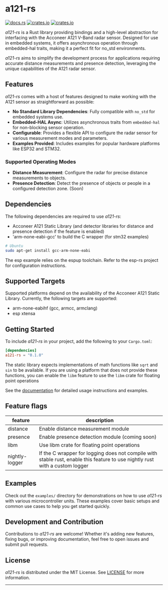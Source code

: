 # a121-rs

[![docs.rs](https://docs.rs/a121-rs/badge.svg)](https://docs.rs/a121-rs)
[![crates.io](https://img.shields.io/crates/v/a121-rs.svg)](https://crates.io/crates/a121-rs)
[![crates.io](https://img.shields.io/crates/d/a121-rs.svg)](https://crates.io/crates/a121-rs)

_a121-rs_ is a Rust library providing bindings and a high-level abstraction for interfacing with the Acconeer A121 V-Band radar sensor. Designed for use in embedded systems, it offers asynchronous operation through embedded-hal traits, making it a perfect fit for no_std environments.

_a121-rs_ aims to simplify the development process for applications requiring accurate distance measurements and presence detection, leveraging the unique capabilities of the A121 radar sensor.

## Features

_a121-rs_ comes with a host of features designed to make working with the A121 sensor as straightforward as possible:

- **No Standard Library Dependencies**: Fully compatible with `no_std` for embedded systems use.
- **Embedded-HAL Async**: Utilizes asynchronous traits from `embedded-hal` for non-blocking sensor operation.
- **Configurable**: Provides a flexible API to configure the radar sensor for various measurement modes and parameters.
- **Examples Provided**: Includes examples for popular hardware platforms like ESP32 and STM32.

### Supported Operating Modes

- **Distance Measurement**: Configure the radar for precise distance measurements to objects.
- **Presence Detection**: Detect the presence of objects or people in a configured detection zone. (Soon)

## Dependencies

The following dependencies are required to use _a121-rs_:
- Acconeer A121 Static Library (and detector libraries for distance and presence detection if the feature is enabled)
- 'arm-none-eabi-gcc' to build the C wrapper (for stm32 examples)
```bash
# Ubuntu
sudo apt-get install gcc-arm-none-eabi
```

The esp example relies on the espup toolchain. Refer to the esp-rs project for configuration instructions.  

## Supported Targets
Supported platforms depend on the availability of the Acconeer A121 Static Library.
Currently, the following targets are supported:
- arm-none-eabihf (gcc, armcc, armclang)
- esp xtensa

## Getting Started

To include _a121-rs_ in your project, add the following to your `Cargo.toml`:

```toml
[dependencies]
a121-rs = "0.1.0"
```

The static library expects implementations of math functions like `sqrt` and `sin` to be available.
If you are using a platform that does not provide these functions, you can enable the `libm` feature to use the `libm` crate for floating point operations


See the [documentation](https://docs.rs/a121-rs) for detailed usage instructions and examples.

## Feature flags
feature | description
--- | ---
distance | Enable distance measurement module
presence | Enable presence detection module (coming soon)
libm | Use libm crate for floating point operations
nightly-logger | If the C wrapper for logging does not compile with stable rust, enable this feature to use nightly rust with a custom logger

## Examples

Check out the `examples/` directory for demonstrations on how to use _a121-rs_ with various microcontroller units.
These examples cover basic setups and common use cases to help you get started quickly.

## Development and Contribution

Contributions to _a121-rs_ are welcome! Whether it's adding new features, fixing bugs, or improving documentation, feel free to open issues and submit pull requests.

## License

_a121-rs_ is distributed under the MIT License. See [LICENSE](https://github.com/Ragarnoy/a121-rs/LICENSE) for more information.

---
